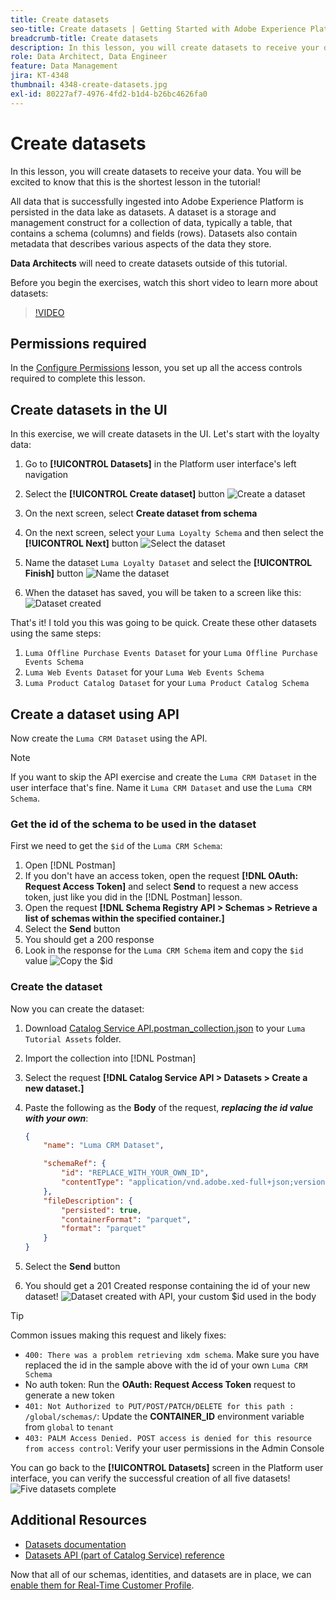 ```yaml
---
title: Create datasets
seo-title: Create datasets | Getting Started with Adobe Experience Platform for Data Architects and Data Engineers
breadcrumb-title: Create datasets
description: In this lesson, you will create datasets to receive your data.
role: Data Architect, Data Engineer
feature: Data Management
jira: KT-4348
thumbnail: 4348-create-datasets.jpg
exl-id: 80227af7-4976-4fd2-b1d4-b26bc4626fa0
---
```

# Create datasets

<!--15min-->

In this lesson, you will create datasets to receive your data. You will be excited to know that this is the shortest lesson in the tutorial!

All data that is successfully ingested into Adobe Experience Platform is persisted in the data lake as datasets. A dataset is a storage and management construct for a collection of data, typically a table, that contains a schema (columns) and fields (rows). Datasets also contain metadata that describes various aspects of the data they store.

**Data Architects** will need to create datasets outside of this tutorial.

Before you begin the exercises, watch this short video to learn more about datasets:
>[!VIDEO](https://video.tv.adobe.com/v/27269?learn=on)

## Permissions required

In the [Configure Permissions](configure-permissions.md) lesson, you set up all the access controls required to complete this lesson.

<!--
* Permission items **[!UICONTROL Data Management]** > **[!UICONTROL View Datasets]** and **[!UICONTROL Manage Datasets]**
* Permission item **[!UICONTROL Sandboxes]** > `Luma Tutorial`
* User-role access to the `Luma Tutorial Platform` product profile
* Developer-role access to the `Luma Tutorial Platform` product profile (for API)
-->

## Create datasets in the UI

In this exercise, we will create datasets in the UI. Let's start with the loyalty data:

1. Go to **[!UICONTROL Datasets]** in the Platform user interface's left navigation
1. Select the **[!UICONTROL Create dataset]** button
    ![Create a dataset](assets/datasets-createDataset.png)

1. On the next screen, select **Create dataset from schema** 
1. On the next screen, select your `Luma Loyalty Schema` and then select the **[!UICONTROL Next]** button
    ![Select the dataset](assets/datasets-selectSchema.png)

1. Name the dataset `Luma Loyalty Dataset` and select the **[!UICONTROL Finish]** button
    ![Name the dataset](assets/datasets-nameDataset.png)
1. When the dataset has saved, you will be taken to a screen like this:
    ![Dataset created](assets/datasets-created.png)

That's it! I told you this was going to be quick. Create these other datasets using the same steps:

1. `Luma Offline Purchase Events Dataset` for your `Luma Offline Purchase Events Schema`
1. `Luma Web Events Dataset` for your `Luma Web Events Schema`
1. `Luma Product Catalog Dataset` for your `Luma Product Catalog Schema`


## Create a dataset using API

Now create the `Luma CRM Dataset` using the API. 

>[!NOTE]
>
>If you want to skip the API exercise and create the `Luma CRM Dataset` in the user interface that's fine. Name it `Luma CRM Dataset` and use the `Luma CRM Schema`.

### Get the id of the schema to be used in the dataset

First we need to get the `$id` of the `Luma CRM Schema`:

1. Open [!DNL Postman]
1. If you don't have an access token, open the request **[!DNL OAuth: Request Access Token]** and select **Send** to request a new access token, just like you did in the [!DNL Postman] lesson.
1. Open the request **[!DNL Schema Registry API > Schemas > Retrieve a list of schemas within the specified container.]**
1. Select the **Send** button
1. You should get a 200 response
1. Look in the response for the `Luma CRM Schema` item and copy the `$id` value
 ![Copy the $id](assets/dataset-crm-getSchemaId.png) 

### Create the dataset

Now you can create the dataset:

1. Download [Catalog Service API.postman_collection.json](https://raw.githubusercontent.com/adobe/experience-platform-postman-samples/master/apis/experience-platform/Catalog%20Service%20API.postman_collection.json) to your `Luma Tutorial Assets` folder.
1. Import the collection into [!DNL Postman]
1. Select the request **[!DNL Catalog Service API > Datasets > Create a new dataset.]**
1. Paste the following as the **Body** of the request, ***replacing the id value with your own***:

    ```json
    {
        "name": "Luma CRM Dataset",

        "schemaRef": {
            "id": "REPLACE_WITH_YOUR_OWN_ID",
            "contentType": "application/vnd.adobe.xed-full+json;version=1"
        },
        "fileDescription": {
            "persisted": true,
            "containerFormat": "parquet",
            "format": "parquet"
        }
    }
    ```

1. Select the **Send** button
1. You should get a 201 Created response containing the id of your new dataset!
    ![Dataset created with API, your custom $id used in the body](assets/datasets-crm-created.png) 
   
>[!TIP]
>
> Common issues making this request and likely fixes:
>
> * `400: There was a problem retrieving xdm schema`. Make sure you have replaced the id in the sample above with the id of your own `Luma CRM Schema`
> * No auth token: Run the **OAuth: Request Access Token** request to generate a new token
> * `401: Not Authorized to PUT/POST/PATCH/DELETE for this path : /global/schemas/`: Update the **CONTAINER_ID** environment variable from `global` to `tenant`
> * `403: PALM Access Denied. POST access is denied for this resource from access control`: Verify your user permissions in the Admin Console


You can go back to the **[!UICONTROL Datasets]** screen in the Platform user interface, you can verify the successful creation of all five datasets!
![Five datasets complete](assets/datasets-allComplete.png) 


## Additional Resources

* [Datasets documentation](https://experienceleague.adobe.com/docs/experience-platform/catalog/datasets/overview.html)
* [Datasets API (part of Catalog Service) reference](https://www.adobe.io/experience-platform-apis/references/catalog/#tag/Datasets)

Now that all of our schemas, identities, and datasets are in place, we can [enable them for Real-Time Customer Profile](enable-profiles.md).

